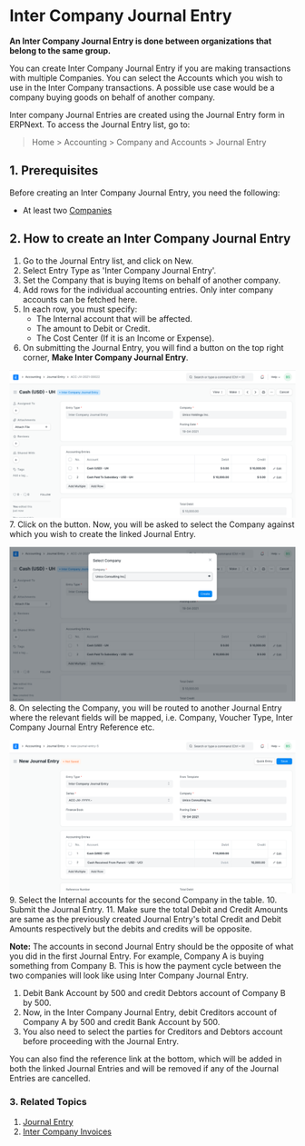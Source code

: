 
# Inter Company Journal Entry


**An Inter Company Journal Entry is done between organizations that belong to the same group.**


You can create Inter Company Journal Entry if you are making transactions with multiple Companies.
You can select the Accounts which you wish to use in the Inter Company transactions. A possible use case would be a company buying goods on behalf of another company.


Inter company Journal Entries are created using the Journal Entry form in ERPNext. To access the Journal Entry list, go to:



> 
> Home > Accounting > Company and Accounts > Journal Entry
> 
> 
> 


## 1. Prerequisites


Before creating an Inter Company Journal Entry, you need the following:


* At least two [Companies](/docs/v13/user/manual/en/setting-up/company-setup)


## 2. How to create an Inter Company Journal Entry


1. Go to the Journal Entry list, and click on New.
2. Select Entry Type as 'Inter Company Journal Entry'.
3. Set the Company that is buying Items on behalf of another company.
4. Add rows for the individual accounting entries. Only inter company accounts can be fetched here.
5. In each row, you must specify:
	* The Internal account that will be affected.
	* The amount to Debit or Credit.
	* The Cost Center (If it is an Income or Expense).
6. On submitting the Journal Entry, you will find a button on the top right corner, **Make Inter Company Journal Entry**.


![Inter Company Journal Entry](/files/inter-company-journal-entry.png)
7. Click on the button. Now, you will be asked to select the Company against which you wish to create the linked Journal Entry.


![Company Master](/files/select-company-in-inter-company-journal-entry.png)
8. On selecting the Company, you will be routed to another Journal Entry where the relevant fields will be mapped, i.e. Company, Voucher Type, Inter Company Journal Entry Reference etc.


![Auto Generated Inter Company Journal Entry](/files/auto-generated-intercompany-journal-entry.png)
9. Select the Internal accounts for the second Company in the table.
10. Submit the Journal Entry.
11. Make sure the total Debit and Credit Amounts are same as the previously created Journal Entry's total Credit and Debit Amounts respectively but the debits and credits will be opposite.


**Note:** The accounts in second Journal Entry should be the opposite of what you did in the first Journal Entry.
For example, Company A is buying something from Company B. This is how the payment cycle between the two companies will look like using Inter Company Journal Entry.


1. Debit Bank Account by 500 and credit Debtors account of Company B by 500.
2. Now, in the Inter Company Journal Entry, debit Creditors account of Company A by 500 and credit Bank Account by 500.
3. You also need to select the parties for Creditors and Debtors account before proceeding with the Journal Entry.


You can also find the reference link at the bottom, which will be added in both the linked Journal Entries and will be removed if any of the Journal Entries are cancelled.


### 3. Related Topics


1. [Journal Entry](/docs/v13/user/manual/en/accounts/journal-entry)
2. [Inter Company Invoices](/docs/v13/user/manual/en/accounts/inter-company-invoices)


